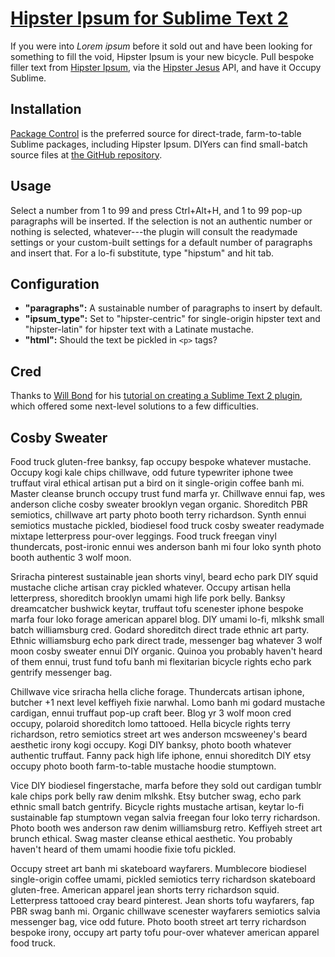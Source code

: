 [Hipster Ipsum for Sublime Text 2](http://sublime.daniel.sh/hipstum/)
================================
If you were into _Lorem ipsum_ before it sold out and have been looking for something to fill the void, Hipster Ipsum is your new bicycle. Pull bespoke filler text from [Hipster Ipsum](http://hipsteripsum.me), via the [Hipster Jesus](http://hipsterjesus.com) API, and have it Occupy Sublime.


Installation
------------
[Package Control](http://wbond.net/sublime_packages/package_control) is the preferred source for direct-trade, farm-to-table Sublime packages, including Hipster Ipsum. DIYers can find small-batch source files at [the GitHub repository](http://github.com/phyllisstein/HipsterIpsum).


Usage
-----
Select a number from 1 to 99 and press Ctrl+Alt+H, and 1 to 99 pop-up paragraphs will be inserted. If the selection is not an authentic number or nothing is selected, whatever---the plugin will consult the readymade settings or your custom-built settings for a default number of paragraphs and insert that. For a lo-fi substitute, type "hipstum" and hit tab.


Configuration
-------------
* **"paragraphs":** A sustainable number of paragraphs to insert by default.
* **"ipsum_type":** Set to "hipster-centric" for single-origin hipster text and "hipster-latin" for hipster text with a Latinate mustache.
* **"html":** Should the text be pickled in `<p>` tags?


Cred
----
Thanks to [Will Bond](http://wbond.net) for his [tutorial on creating a Sublime Text 2 plugin](http://net.tutsplus.com/tutorials/python-tutorials/how-to-create-a-sublime-text-2-plugin/), which offered some next-level solutions to a few difficulties.


Cosby Sweater
-------------
Food truck gluten-free banksy, fap occupy bespoke whatever mustache.  Occupy kogi kale chips chillwave, odd future typewriter iphone twee truffaut viral ethical artisan put a bird on it single-origin coffee banh mi.  Master cleanse brunch occupy trust fund marfa yr.  Chillwave ennui fap, wes anderson cliche cosby sweater brooklyn vegan organic.  Shoreditch PBR semiotics, chillwave art party photo booth terry richardson.  Synth ennui semiotics mustache pickled, biodiesel food truck cosby sweater readymade mixtape letterpress pour-over leggings.  Food truck freegan vinyl thundercats, post-ironic ennui wes anderson banh mi four loko synth photo booth authentic 3 wolf moon.

Sriracha pinterest sustainable jean shorts vinyl, beard echo park DIY squid mustache cliche artisan cray pickled whatever.  Occupy artisan hella letterpress, shoreditch brooklyn umami high life pork belly.  Banksy dreamcatcher bushwick keytar, truffaut tofu scenester iphone bespoke marfa four loko forage american apparel blog.  DIY umami lo-fi, mlkshk small batch williamsburg cred.  Godard shoreditch direct trade  ethnic art party.  Ethnic williamsburg echo park direct trade, messenger bag whatever 3 wolf moon cosby sweater ennui DIY organic.  Quinoa you probably haven't heard of them ennui, trust fund tofu banh mi flexitarian bicycle rights echo park gentrify messenger bag.

Chillwave vice sriracha hella cliche forage.  Thundercats artisan iphone, butcher +1 next level keffiyeh fixie narwhal.  Lomo banh mi godard mustache cardigan, ennui truffaut pop-up craft beer.  Blog yr 3 wolf moon cred occupy, polaroid shoreditch lomo tattooed.  Hella bicycle rights terry richardson, retro semiotics street art wes anderson mcsweeney's beard aesthetic irony kogi occupy.  Kogi DIY banksy, photo booth whatever authentic truffaut.  Fanny pack high life iphone, ennui shoreditch DIY etsy occupy photo booth farm-to-table mustache hoodie stumptown.

Vice DIY biodiesel fingerstache, marfa before they sold out cardigan tumblr kale chips pork belly raw denim mlkshk.  Etsy butcher swag, echo park ethnic small batch gentrify.  Bicycle rights mustache artisan, keytar lo-fi sustainable fap stumptown vegan salvia freegan four loko terry richardson.  Photo booth wes anderson raw denim williamsburg retro.  Keffiyeh street art brunch ethical.  Swag master cleanse ethical aesthetic.  You probably haven't heard of them umami hoodie fixie tofu pickled.

Occupy street art banh mi skateboard wayfarers.  Mumblecore biodiesel single-origin coffee umami, pickled semiotics terry richardson skateboard gluten-free.  American apparel jean shorts terry richardson squid.  Letterpress tattooed cray beard pinterest.  Jean shorts tofu wayfarers, fap PBR swag banh mi.  Organic chillwave scenester wayfarers semiotics salvia messenger bag, vice odd future.  Photo booth street art terry richardson bespoke irony, occupy art party tofu pour-over whatever american apparel food truck.